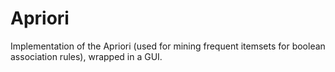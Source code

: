 # Apriori
Implementation of the Apriori (used for mining frequent itemsets for boolean association rules), wrapped in a GUI.
